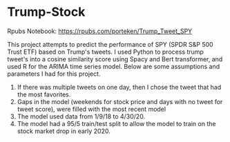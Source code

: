 # Trump-Stock
Rpubs Notebook: https://rpubs.com/porteken/Trump_Tweet_SPY

This project attempts to predict the performance of SPY (SPDR S&P 500 Trust ETF) based on Trump's tweets.  I used Python to process trump tweet's into a cosine similarity score using Spacy and Bert transformer, and used R for the ARIMA time series model.   Below are some assumptions and parameters I had for this project.
1. If there was multiple tweets on one day, then I chose the tweet that had the most favorites.
2. Gaps in the model (weekends for stock price and days with no tweet for tweet score), were filled with the most recent model
3. The model used data from 1/9/18 to 4/30/20.
4. The model had a 95/5 train/test split to allow the model to train on the stock market drop in early 2020.

